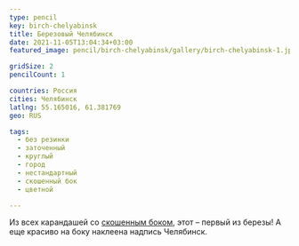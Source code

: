 ```yaml
---
type: pencil
key: birch-chelyabinsk
title: Березовый Челябинск
date: 2021-11-05T13:04:34+03:00
featured_image: pencil/birch-chelyabinsk/gallery/birch-chelyabinsk-1.jpg

gridSize: 2
pencilCount: 1

countries: Россия
cities: Челябинск
latlng: 55.165016, 61.381769
geo: RUS

tags:
  - без резинки
  - заточенный
  - круглый
  - город
  - нестандартный
  - скошенный бок
  - цветной

---
```


Из всех карандашей со [скошенным боком](?tag=Скошенный%20бок), этот – первый из березы! А еще красиво на боку наклеена надпись Челябинск.